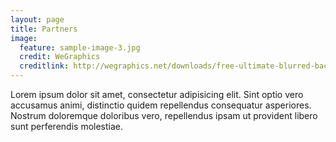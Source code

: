 ```yaml
---
layout: page
title: Partners
image:
  feature: sample-image-3.jpg
  credit: WeGraphics
  creditlink: http://wegraphics.net/downloads/free-ultimate-blurred-background-pack/
---
```


Lorem ipsum dolor sit amet, consectetur adipisicing elit. Sint optio vero accusamus animi, distinctio quidem repellendus consequatur asperiores. Nostrum doloremque doloribus vero, repellendus ipsam ut provident libero sunt perferendis molestiae.

